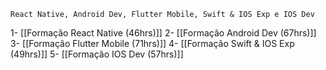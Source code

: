 	React Native, Android Dev, Flutter Mobile, Swift & IOS Exp e IOS Dev

1- [[Formação React Native (46hrs)]]
2- [[Formação Android Dev (67hrs)]]
3- [[Formação Flutter Mobile (71hrs)]]
4- [[Formação Swift & IOS Exp (49hrs)]]
5- [[Formação IOS Dev (57hrs)]]